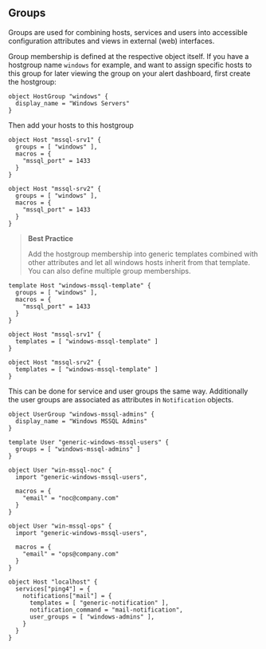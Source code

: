 ## <a id="groups"></a> Groups

Groups are used for combining hosts, services and users into
accessible configuration attributes and views in external (web)
interfaces.

Group membership is defined at the respective object itself. If
you have a hostgroup name `windows` for example, and want to assign
specific hosts to this group for later viewing the group on your
alert dashboard, first create the hostgroup:

    object HostGroup "windows" {
      display_name = "Windows Servers"
    }
    
Then add your hosts to this hostgroup

    object Host "mssql-srv1" {
      groups = [ "windows" ],
      macros = {
        "mssql_port" = 1433
      }
    }
    
    object Host "mssql-srv2" {
      groups = [ "windows" ],
      macros = {
        "mssql_port" = 1433
      }
    }

> **Best Practice**
>
> Add the hostgroup membership into generic templates combined with
> other attributes and let all windows hosts inherit from that template.
> You can also define multiple group memberships.

    template Host "windows-mssql-template" {
      groups = [ "windows" ],
      macros = {
        "mssql_port" = 1433
      }
    }
    
    object Host "mssql-srv1" {
      templates = [ "windows-mssql-template" ]
    }
    
    object Host "mssql-srv2" {
      templates = [ "windows-mssql-template" ]
    }    

This can be done for service and user groups the same way. Additionally
the user groups are associated as attributes in `Notification` objects.

    object UserGroup "windows-mssql-admins" {
      display_name = "Windows MSSQL Admins"
    }
    
    template User "generic-windows-mssql-users" {
      groups = [ "windows-mssql-admins" ]
    }
    
    object User "win-mssql-noc" {
      import "generic-windows-mssql-users",

      macros = {
        "email" = "noc@company.com"
      }
    }
    
    object User "win-mssql-ops" {
      import "generic-windows-mssql-users",

      macros = {
        "email" = "ops@company.com"
      }    
    }

    object Host "localhost" {
      services["ping4"] = {
        notifications["mail"] = {
          templates = [ "generic-notification" ],
          notification_command = "mail-notification",
          user_groups = [ "windows-admins" ],
        }      
      }
    }
